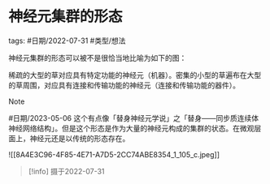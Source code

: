 # 神经元集群的形态




tags: #日期/2022-07-31 #类型/想法 


神经元集群的形态可以被不是很恰当地比喻为如下的图：

稀疏的大型的草对应具有特定功能的神经元（机器）。密集的小型的草遍布在大型的草周围，对应具有连接和传输功能的神经元（连接和传输功能的器件）。

> [!note] 
> #日期/2023-05-06 这个有点像「替身神经元学说」之「替身——同步质连续体神经网络结构」。但是这个形态是作为大量的神经元构成的集群的状态。在微观层面上，神经元还是以传统的形态存在。


![[8A4E3C96-4F85-4E71-A7D5-2CC74ABE8354_1_105_c.jpeg]]

> [!info] 摄于2022-07-31